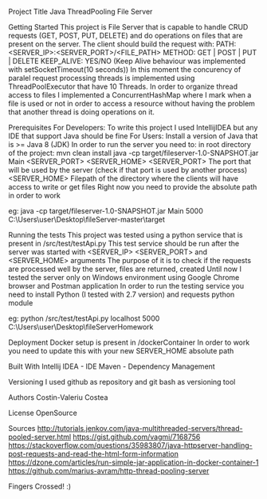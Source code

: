 Project Title
Java ThreadPooling File Server

Getting Started
This project is File Server that is capable to handle CRUD requests (GET, POST, PUT, DELETE) and do operations on files that
are present on the server.
The client should build the request with:
PATH: <SERVER_IP>:<SERVER_PORT>/<FILE_PATH>
METHOD: GET | POST | PUT | DELETE
KEEP_ALIVE: YES/NO (Keep Alive behaviour was implemented with setSocketTimeout(10 seconds))
In this moment the concurency of paralel request processing threads is implemented using ThreadPoolExecutor that have 10 Threads.
In order to organize thread access to files I implemented a ConcurrentHashMap where I mark when a file is used or not
in order to access a resource without having the problem that another thread is doing operations on it.

Prerequisites
For Developers: To write this project I used IntellijIDEA but any IDE that support Java should be fine
For Users: Install a version of Java that is >= Java 8 (JDK)
In order to run the server you need to:
in root directory of the project: mvn clean install 
java -cp target/fileserver-1.0-SNAPSHOT.jar Main <SERVER_PORT> <SERVER_HOME>
<SERVER_PORT> The port that will be used by the server (check if that port is used by another process)
<SERVER_HOME> Filepath of the directory where the clients will have access to write or get files
Right now you need to provide the absolute path in order to work
 
eg: java -cp target/fileserver-1.0-SNAPSHOT.jar Main 5000 C:\Users\user\Desktop\fileServer-master\target



Running the tests
This project was tested using a python service that is present in /src/test/testApi.py
This test service should be run after the server was started with <SERVER_IP> <SERVER_PORT> and <SERVER_HOME> arguments
The purpose of it is to check if the requests are processed well by the server, files are returned, created
Until now I tested the server only on Windows environment using Google Chrome browser and Postman application
In order to run the testing service you need to install Python (I tested with 2.7 version) and requests python module

eg: python /src/test/testApi.py localhost 5000 C:\Users\user\Desktop\fileServerHomework


Deployment
Docker setup is present in /dockerContainer
In order to work you need to update this with your new SERVER_HOME absolute path

Built With
Intellij IDEA - IDE
Maven - Dependency Management

Versioning
I used github as repository and git bash as versioning tool

Authors
Costin-Valeriu Costea

License
OpenSource

Sources
http://tutorials.jenkov.com/java-multithreaded-servers/thread-pooled-server.html
https://gist.github.com/vagmi/7168756
https://stackoverflow.com/questions/35983807/java-httpserver-handling-post-requests-and-read-the-html-form-information
https://dzone.com/articles/run-simple-jar-application-in-docker-container-1
https://github.com/marius-avram/http-thread-pooling-server

Fingers Crossed! :) 

